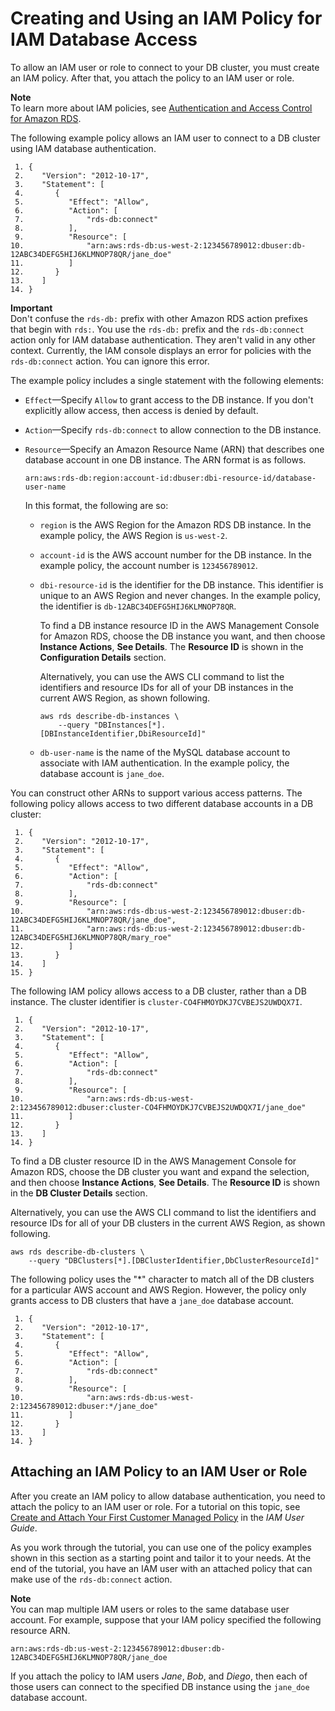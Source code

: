 # Creating and Using an IAM Policy for IAM Database Access<a name="UsingWithRDS.IAMDBAuth.IAMPolicy"></a>

To allow an IAM user or role to connect to your DB cluster, you must create an IAM policy\. After that, you attach the policy to an IAM user or role\.

**Note**  
To learn more about IAM policies, see [Authentication and Access Control for Amazon RDS](UsingWithRDS.IAM.md)\.

The following example policy allows an IAM user to connect to a DB cluster using IAM database authentication\.

```
 1. {
 2.    "Version": "2012-10-17",
 3.    "Statement": [
 4.       {
 5.          "Effect": "Allow",
 6.          "Action": [
 7.              "rds-db:connect"
 8.          ],
 9.          "Resource": [
10.              "arn:aws:rds-db:us-west-2:123456789012:dbuser:db-12ABC34DEFG5HIJ6KLMNOP78QR/jane_doe"
11.          ]
12.       }
13.    ]
14. }
```

**Important**  
Don't confuse the `rds-db:` prefix with other Amazon RDS action prefixes that begin with `rds:`\. You use the `rds-db:` prefix and the `rds-db:connect` action only for IAM database authentication\. They aren't valid in any other context\. 
Currently, the IAM console displays an error for policies with the `rds-db:connect` action\. You can ignore this error\.

The example policy includes a single statement with the following elements:
+ `Effect`—Specify `Allow` to grant access to the DB instance\. If you don't explicitly allow access, then access is denied by default\.
+ `Action`—Specify `rds-db:connect` to allow connection to the DB instance\.
+ `Resource`—Specify an Amazon Resource Name \(ARN\) that describes one database account in one DB instance\. The ARN format is as follows\.

  ```
  arn:aws:rds-db:region:account-id:dbuser:dbi-resource-id/database-user-name
  ```

  In this format, the following are so:
  + `region` is the AWS Region for the Amazon RDS DB instance\. In the example policy, the AWS Region is `us-west-2`\.
  + `account-id` is the AWS account number for the DB instance\. In the example policy, the account number is `123456789012`\.
  + `dbi-resource-id` is the identifier for the DB instance\. This identifier is unique to an AWS Region and never changes\. In the example policy, the identifier is `db-12ABC34DEFG5HIJ6KLMNOP78QR`\.

    To find a DB instance resource ID in the AWS Management Console for Amazon RDS, choose the DB instance you want, and then choose **Instance Actions**, **See Details**\. The **Resource ID** is shown in the **Configuration Details** section\.

    Alternatively, you can use the AWS CLI command to list the identifiers and resource IDs for all of your DB instances in the current AWS Region, as shown following\.

    ```
    aws rds describe-db-instances \
        --query "DBInstances[*].[DBInstanceIdentifier,DbiResourceId]"
    ```
  + `db-user-name` is the name of the MySQL database account to associate with IAM authentication\. In the example policy, the database account is `jane_doe`\.

You can construct other ARNs to support various access patterns\. The following policy allows access to two different database accounts in a DB cluster:

```
 1. {
 2.    "Version": "2012-10-17",
 3.    "Statement": [
 4.       {
 5.          "Effect": "Allow",
 6.          "Action": [
 7.              "rds-db:connect"
 8.          ],
 9.          "Resource": [
10.              "arn:aws:rds-db:us-west-2:123456789012:dbuser:db-12ABC34DEFG5HIJ6KLMNOP78QR/jane_doe",
11.              "arn:aws:rds-db:us-west-2:123456789012:dbuser:db-12ABC34DEFG5HIJ6KLMNOP78QR/mary_roe"
12.          ]
13.       }
14.    ]
15. }
```

The following IAM policy allows access to a DB cluster, rather than a DB instance\. The cluster identifier is `cluster-CO4FHMOYDKJ7CVBEJS2UWDQX7I`\.

```
 1. {
 2.    "Version": "2012-10-17",
 3.    "Statement": [
 4.       {
 5.          "Effect": "Allow",
 6.          "Action": [
 7.              "rds-db:connect"
 8.          ],
 9.          "Resource": [
10.              "arn:aws:rds-db:us-west-2:123456789012:dbuser:cluster-CO4FHMOYDKJ7CVBEJS2UWDQX7I/jane_doe"
11.          ]
12.       }
13.    ]
14. }
```

To find a DB cluster resource ID in the AWS Management Console for Amazon RDS, choose the DB cluster you want and expand the selection, and then choose **Instance Actions**, **See Details**\. The **Resource ID** is shown in the **DB Cluster Details** section\.

Alternatively, you can use the AWS CLI command to list the identifiers and resource IDs for all of your DB clusters in the current AWS Region, as shown following\.

```
aws rds describe-db-clusters \
    --query "DBClusters[*].[DBClusterIdentifier,DbClusterResourceId]"
```

The following policy uses the "\*" character to match all of the DB clusters for a particular AWS account and AWS Region\. However, the policy only grants access to DB clusters that have a `jane_doe` database account\.

```
 1. {
 2.    "Version": "2012-10-17",
 3.    "Statement": [
 4.       {
 5.          "Effect": "Allow",
 6.          "Action": [
 7.              "rds-db:connect"
 8.          ],
 9.          "Resource": [
10.              "arn:aws:rds-db:us-west-2:123456789012:dbuser:*/jane_doe"
11.          ]
12.       }
13.    ]
14. }
```

## Attaching an IAM Policy to an IAM User or Role<a name="UsingWithRDS.IAMDBAuth.IAMPolicy.Attaching"></a>

After you create an IAM policy to allow database authentication, you need to attach the policy to an IAM user or role\. For a tutorial on this topic, see [ Create and Attach Your First Customer Managed Policy](http://docs.aws.amazon.com/IAM/latest/UserGuide/tutorial_managed-policies.html) in the *IAM User Guide*\.

As you work through the tutorial, you can use one of the policy examples shown in this section as a starting point and tailor it to your needs\. At the end of the tutorial, you have an IAM user with an attached policy that can make use of the `rds-db:connect` action\.

**Note**  
You can map multiple IAM users or roles to the same database user account\. For example, suppose that your IAM policy specified the following resource ARN\.  

```
arn:aws:rds-db:us-west-2:123456789012:dbuser:db-12ABC34DEFG5HIJ6KLMNOP78QR/jane_doe
```
If you attach the policy to IAM users *Jane*, *Bob*, and *Diego*, then each of those users can connect to the specified DB instance using the `jane_doe` database account\.